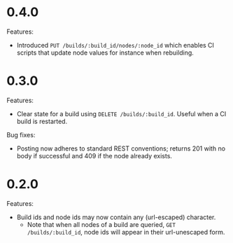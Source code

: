 # 0.4.0

Features:

* Introduced `PUT /builds/:build_id/nodes/:node_id` which enables CI scripts that update node values for instance when rebuilding.

# 0.3.0

Features:

* Clear state for a build using `DELETE /builds/:build_id`. Useful when a CI build is restarted.

Bug fixes:

* Posting now adheres to standard REST conventions; returns 201 with no body if successful and 409 if the node already exists.


# 0.2.0

Features:

* Build ids and node ids may now contain any (url-escaped) character.
   - Note that when all nodes of a build are queried, `GET /builds/:build_id`, node ids will appear in their url-unescaped form.
